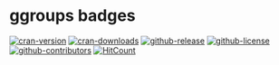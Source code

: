 # ggroups badges

[![cran-version](https://www.r-pkg.org/badges/version/ggroups?color=green)](https://cran.r-project.org/package=ggroups)
[![cran-downloads](http://cranlogs.r-pkg.org/badges/grand-total/ggroups?color=green)](https://cran.r-project.org/package=ggroups)
[![github-release](https://img.shields.io/github/release/nilforooshan/ggroups.svg)](https://github.com/nilforooshan/ggroups)
[![github-license](https://img.shields.io/github/license/nilforooshan/ggroups.svg)](https://github.com/nilforooshan/ggroups/blob/master/LICENSE)
[![github-contributors](https://img.shields.io/github/contributors/nilforooshan/ggroups.svg)](https://github.com/nilforooshan/ggroups/graphs/contributors/)
[![HitCount](http://hits.dwyl.io/nilforooshan/ggroups.svg)](http://hits.dwyl.io/nilforooshan/ggroups)
